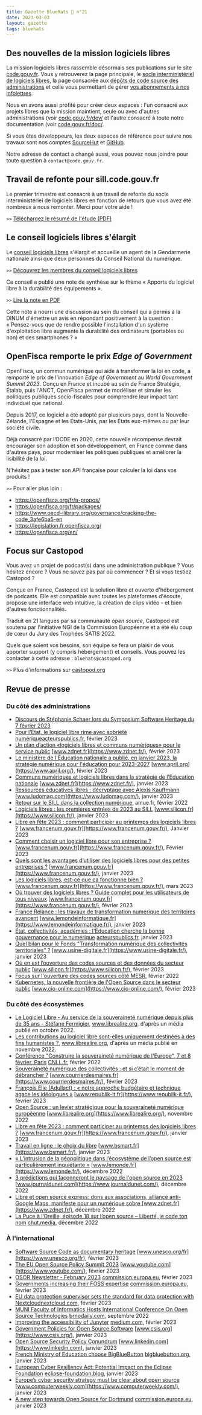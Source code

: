 ```yaml
---
title: Gazette BlueHats 🧢 n°21
date: 2023-03-03
layout: gazette
tags: bluehats
---
```


## Des nouvelles de la mission logiciels libres

La mission logiciels libres rassemble désormais ses publications sur le site [code.gouv.fr](https://code.gouv.fr).  Vous y retrouverez la page principale, le [socle interministériel de logiciels libres](https://sill.code.gouv.fr), la page consacrée aux [dépôts de code source des administrations](https://code.gouv.fr/public/) et celle vous permettant de gérer [vos abonnements à nos infolettres](https://code.gouv.fr/newsletters/).

Nous en avons aussi profité pour créer deux espaces : l'un consacré aux projets libres que la mission maintient, seule ou avec d'autres administrations (voir [code.gouv.fr/dev/](https://code.gouv.fr/dev/) et l'autre consacré à toute notre documentation (voir [code.gouv.fr/doc/](https://code.gouv.fr/doc/).

Si vous êtes développeurs, les deux espaces de référence pour suivre nos travaux sont nos comptes [SourceHut](https://sr.ht/~codegouvfr/) et [GitHub](https://github.com/codegouvfr/).

Notre adresse de contact a changé aussi, vous pouvez nous joindre pour toute question à `contact@code.gouv.fr`.

## Travail de refonte pour sill.code.gouv.fr

Le premier trimestre est consacré à un travail de refonte du socle interministériel de logiciels libres en fonction de retours que vous avez été nombreux à nous remonter.  Merci pour votre aide !

`>>` [Téléchargez le résumé de l'étude (PDF)](https://man.sr.ht/~codegouvfr/logiciels-libres/docs/SILL-recherche-utilisateur-T4-2022.pdf)

## Le conseil logiciels libres s'élargit

Le [conseil logiciels libres](https://man.sr.ht/~codegouvfr/logiciels-libres/conseil-logiciels-libres.md) s'élargit et accueille un agent de la Gendarmerie nationale ainsi que deux personnes du Conseil National du numérique.

`>>` [Découvrez les membres du conseil logiciels libres](https://speakerdeck.com/bluehats/presentation-du-conseil-logiciels-libres-anime-par-la-dinum)

Ce conseil a publié une note de synthèse sur le thème « Apports du logiciel libre à la durabilité des équipements ».

`>>` [Lire la note en PDF](https://man.sr.ht/~codegouvfr/logiciels-libres/docs/2023_01_RapportIndiceDurabilite.pdf)

Cette note a nourri une discussion au sein du conseil qui a permis à la DINUM d'émettre un avis en répondant positivement à la question : « Pensez-vous que de rendre possible l'installation d'un système d'exploitation libre augmente la durabilité des ordinateurs (portables ou non) et des smartphones ? »

## OpenFisca remporte le prix *Edge of Government*

OpenFisca, un commun numérique qui aide à transformer la loi en code, a remporté le prix de l’innovation *Edge of Government* au *World Government Summit 2023*.  Conçu en France et incubé au sein de France Stratégie, Étalab, puis l'ANCT, OpenFisca permet de modéliser et simuler les politiques publiques socio-fiscales pour comprendre leur impact tant individuel que national.

Depuis 2017, ce logiciel a été adopté par plusieurs pays, dont la Nouvelle-Zélande, l'Espagne et les États-Unis, par les États eux-mêmes ou par leur société civile.

Déjà consacré par l’OCDE en 2020, cette nouvelle récompense devrait encourager son adoption et son développement, en France comme dans d'autres pays, pour moderniser les politiques publiques et améliorer la lisibilité de la loi.

N’hésitez pas à tester son API française pour calculer la loi dans vos produits !

`>>` Pour aller plus loin :

- https://openfisca.org/fr/a-propos/
- https://openfisca.org/fr/packages/
- https://www.oecd-ilibrary.org/governance/cracking-the-code_3afe6ba5-en
- https://legislation.fr.openfisca.org/
- https://openfisca.org/en/

## Focus sur Castopod

Vous avez un projet de podcast(s) dans une administration publique ? Vous hésitez encore ? Vous ne savez pas par où commencer ? Et si vous testiez Castopod ?

Conçue en France, Castopod est la solution libre et ouverte d'hébergement de podcasts.  Elle est compatible avec toutes les plateformes d'écoute, propose une interface web intuitive, la création de clips vidéo - et bien d'autres fonctionnalités.

Traduit en 21 langues par sa communauté *open source*, Castopod est soutenu par l'initiative NGI de la Commission Européenne et a été élu coup de cœur du Jury des Trophées SATIS 2022.

Quels que soient vos besoins, son équipe se fera un plaisir de vous apporter support (y compris hébergement) et conseils.  Vous pouvez les contacter à cette adresse : `bluehats@castopod.org`

`>>` Plus d'informations sur [castopod.org](https://castopod.org)

## Revue de presse

### Du côté des administrations

- [Discours de Stéphanie Schaer lors du Symposium Software Heritage du 7 février 2023](https://www.youtube.com/live/GyNrYmXZe1Q?feature=share&t=680)
- [Pour l’État, le logiciel libre rime avec sobriété numérique](https://acteurspublics.fr/articles/pour-letat-le-logiciel-libre-rime-avec-sobriete-numerique)[acteurspublics.fr](https://acteurspublics.fr/), février 2023
- [Un plan d’action «logiciels libres et communs numériques» pour le service public](https://www.zdnet.fr/blogs/l-esprit-libre/un-plan-d-action-logiciels-libres-et-communs-numeriques-pour-le-service-public-39953840.htm#xtor=123456) [www.zdnet.fr](https://www.zdnet.fr/), février 2023
- [Le ministère de l'Éducation nationale a publié, en janvier 2023, la stratégie numérique pour l'éducation pour 2023-2027](https://www.april.org/la-priorite-au-logiciel-libre-dans-l-education-deja-mise-en-oeuvre-en-catimini) [www.april.org](https://www.april.org/), février 2023
- [Communs numériques et logiciels libres dans la stratégie de l’Education nationale](https://www.zdnet.fr/blogs/l-esprit-libre/communs-numeriques-et-logiciels-libres-dans-la-strategie-de-l-education-nationale-39953390.htm) [www.zdnet.fr](https://www.zdnet.fr/), janvier 2023
- [Ressources éducatives libres : décryptage avec Alexis Kauffmann](https://www.ludomag.com/2023/01/06/ressources-educatives-libres-decryptage-avec-alexis-kauffmann/) [www.ludomag.com](https://www.ludomag.com/), janvier 2023
- [Retour sur le SILL dans la collection numérique](https://www.amue.fr/fileadmin/amue/systeme-information/documents-publications/la-collection-numerique/collnum25/), amue.fr, février 2022
- [Logiciels libres : les premières entrées de 2023 au SILL](https://www.silicon.fr/logiciels-libres-premieres-entrees-2023-sill-457029.html) [www.silicon.fr](https://www.silicon.fr/), janvier 2023
- [Libre en fête 2023 : comment participer au printemps des logiciels libres ?](https://www.francenum.gouv.fr/magazine-du-numerique/libre-en-fete-2023-comment-participer-au-printemps-des-logiciels-libres) [www.francenum.gouv.fr](https://www.francenum.gouv.fr/), Janvier 2023
- [Comment choisir un logiciel libre pour son entreprise ?](https://www.francenum.gouv.fr/guides-et-conseils/pilotage-de-lentreprise/logiciels-de-gestion-de-lentreprise/comment-choisir-un) [www.francenum.gouv.fr](https://www.francenum.gouv.fr/), Février 2023
- [Quels sont les avantages d’utiliser des logiciels libres pour des petites entreprises ?](https://www.francenum.gouv.fr/guides-et-conseils/pilotage-de-lentreprise/logiciels-de-gestion-de-lentreprise/quels-sont-les) [www.francenum.gouv.fr](https://www.francenum.gouv.fr/), janvier 2023
- [Les logiciels libres, est-ce que ça fonctionne bien ?](https://www.francenum.gouv.fr/guides-et-conseils/pilotage-de-lentreprise/logiciels-de-gestion-de-lentreprise/les-logiciels-libres) [www.francenum.gouv.fr](https://www.francenum.gouv.fr/), mars 2023
- [Où trouver des logiciels libres ? Guide complet pour les utilisateurs de tous niveaux](https://www.francenum.gouv.fr/guides-et-conseils/pilotage-de-lentreprise/logiciels-de-gestion-de-lentreprise/ou-trouver-des) [www.francenum.gouv.fr](https://www.francenum.gouv.fr/), février 2023
- [France Relance : les travaux de transformation numérique des territoires avancent](https://www.lemondeinformatique.fr/actualites/lire-france-relance-les-travaux-de-transformation-numerique-des-territoires-avancent-89257.html) [www.lemondeinformatique.fr](https://www.lemondeinformatique.fr/), janvier 2023
- [État, collectivités, académies : l'Education cherche la bonne gouvernance pour le numérique](https://acteurspublics.fr/articles/etat-collectivites-academies-leducation-cherche-la-bonne-gouvernance-pour-le-numerique) [acteurspublics.fr](https://acteurspublics.fr/), janvier 2023
- [Quel bilan pour le Fonds "Transformation numérique des collectivités territoriales" ?](https://www.usine-digitale.fr/article/fonds-transformation-numerique-des-collectivites-territoriales-l-heure-du-bilan.N2087506) [www.usine-digitale.fr](https://www.usine-digitale.fr/), janvier 2023
- [Où en est l’ouverture des codes sources et des données du secteur public](https://www.silicon.fr/ouverture-codes-sources-donnees-publics-457965.html) [www.silicon.fr](https://www.silicon.fr/), février 2023
- [Focus sur l'ouverture des codes sources côté MESR](https://speakerdeck.com/bluehats/presentation-du-mesr-lors-dun-groupe-de-travail-sur-louverture-des-codes-sources), février 2022
- [Kubernetes, la nouvelle frontière de l'Open Source dans le secteur public](https://www.cio-online.com/actualites/lire-kubernetes-la-nouvelle-frontiere-de-l-open-source-dans-le-secteur-public-14768.html) [www.cio-online.com](https://www.cio-online.com/), février 2023

### Du côté des écosystèmes

- [Le Logiciel Libre - Au service de la souveraineté numérique depuis plus de 35 ans - Stéfane Fermigier](https://www.librealire.org/le-logiciel-libre-au-service-de-la-souverainete-numerique-depuis-plus-de-35-ans-stefane-fermigier), www.librealire.org, d'après un média publié en octobre 2022.
- [Les contributions au logiciel libre sont-elles uniquement destinées à des fins humanistes ?](https://www.librealire.org/les-contributions-au-logiciel-libre-sont-elles-uniquement-destinees-a-des-fins-humanistes), www.librealire.org, d'après un média publié en novembre 2022.
- [Conférence "Construire la souveraineté numérique de l'Europe", 7 et 8 février, Paris](https://cnll.fr/news/conf%C3%A9rence-construire-la-souverainet%C3%A9-num%C3%A9rique-de-leurope-7-et-8-f%C3%A9vrier-paris/) [CNLL.fr](https://cnll.fr), février 2022
- [Souveraineté numérique des collectivités : et si c’était le moment de débrancher ?](https://www.courrierdesmaires.fr/article/souverainete-numerique-des-collectivites-et-si-c-etait-le-moment-de-debrancher.53676) [www.courrierdesmaires.fr](https://www.courrierdesmaires.fr/), février 2023
- [François Elie (Adullact) : « notre approche budgétaire et technique agace les idéologues »](https://www.republik-it.fr/decideurs-it/achat-it/francois-elie-adullact-notre-approche-budgetaire-et-technique-agace-les-ideologues.html) [www.republik-it.fr](https://www.republik-it.fr/), février 2023
- [Open Source : un levier stratégique pour la souveraineté numérique européenne](https://www.librealire.org/open-source-un-levier-strategique-pour-la-souverainete-numerique-europeenne) [www.librealire.org](https://www.librealire.org/), novembre 2022
- [Libre en fête 2023 : comment participer au printemps des logiciels libres ?](https://www.francenum.gouv.fr/magazine-du-numerique/libre-en-fete-2023-comment-participer-au-printemps-des-logiciels-libres) [www.francenum.gouv.fr](https://www.francenum.gouv.fr/), janvier 2023
- [Travail en ligne : le choix du libre](https://www.bsmart.fr/video/17711-smart-tech-partie-04-janvier-2023) [www.bsmart.fr](https://www.bsmart.fr/), janvier 2023
- [« L’intrusion de la géopolitique dans l’écosystème de l’open source est particulièrement inquiétante »](https://www.lemonde.fr/idees/article/2022/12/21/l-intrusion-de-la-geopolitique-dans-l-ecosysteme-de-l-open-source-est-particulierement-inquietante_6155299_3232.html) [www.lemonde.fr](https://www.lemonde.fr/), décembre 2022
- [3 prédictions qui façonneront le paysage de l'open source en 2023](https://www.journaldunet.com/web-tech/cloud/1517545-3-predictions-qui-faconneront-le-paysage-de-l-open-source-en-2023-par-idit-levine-fondateur-et-pdg-de-solo-io/) [www.journaldunet.com](https://www.journaldunet.com/), décembre 2022
- [Libre et open source express: dons aux associations, alliance anti-Google Maps, manifeste pour un numérique sobre ](https://www.zdnet.fr/blogs/l-esprit-libre/libre-et-open-source-express-dons-aux-associations-alliance-anti-google-maps-manifeste-pour-un-numerique-sobre-39951742.htm#Echobox=1672075076) [www.zdnet.fr](https://www.zdnet.fr/), décembre 2022
- [La Puce à l’Oreille, épisode 18 sur l’open source – Liberté, je code ton nom](https://chut.media/podcasts/la-puce-a-loreille-episode-18-open-source-je-code-ton-nom/) [chut.media](https://chut.media/), décembre 2022

### À l'international

- [Software Source Code as documentary heritage](https://webcast.unesco.org/events/2023-02-07-software-heritage/) [www.unesco.org/fr](https://www.unesco.org/fr), février 2023
- [The EU Open Source Policy Summit 2023](https://www.youtube.com/watch?v=QTQEzKQFjXg&t=390s) [www.youtube.com](https://www.youtube.com/), février 2023
- [OSOR Newsletter - February 2023](https://joinup.ec.europa.eu/collection/open-source-observatory-osor/document/osor-newsletter-february-2023) [commission.europa.eu](https://commission.europa.eu/index_en), février 2023
- [Governments increasing their FOSS expertise](https://ec.europa.eu/newsroom/joinup/newsletter-archives/43919) [commission.europa.eu](https://commission.europa.eu/index_en), février 2023
- [EU data protection supervisor sets the standard for data protection with Nextcloud](https://nextcloud.com/blog/eu-data-protection-supervisor-sets-the-standard-for-data-protection-with-nextcloud/)[nextcloud.com](https://nextcloud.com/), février 2023
- [MUNI Faculty of Informatics Hosts International Conference On Open Source Technologies](https://brnodaily.com/2022/09/22/events-in-brno/muni-faculty-of-informatics-hosts-international-conference-on-open-source-technologies/) [brnodaily.com](https://brnodaily.com/), septembre 2022
- [Improving the accessibility of Jupyter](https://blog.jupyter.org/improving-the-accessibility-of-jupyter-6c695db518d3) [medium.com](https://medium.com/), février 2023
- [Government Policies for Open Source Software](https://www.csis.org/events/government-policies-open-source-software) [www.csis.org](https://www.csis.org/), janvier 2023
- [Open Source Security Policy Conundrum](https://www.linkedin.com/pulse/open-source-security-policy-conundrum-gil-yehuda) [www.linkedin.com](https://www.linkedin.com), janvier 2023
- [French Ministry of Education choose BigBlueButton](https://bigbluebutton.org/2023/01/11/french-ministry-of-education-chooses-bigbluebutton/) [bigbluebutton.org](https://bigbluebutton.org/), janvier 2023
- [European Cyber Resiliency Act: Potential Impact on the Eclipse Foundation](https://eclipse-foundation.blog/2023/01/15/european-cyber-resiliency-act-potential-impact-on-the-eclipse-foundation/) [eclipse-foundation.blog](https://eclipse-foundation.blog/), janvier 2023
- [Europe’s cyber security strategy must be clear about open source](https://www.computerweekly.com/opinion/Europes-cyber-security-strategy-must-be-clear-about-open-source) [www.computerweekly.com](https://www.computerweekly.com/), janvier 2023
- [A new step towards Open Source for Dortmund](https://joinup.ec.europa.eu/collection/open-source-observatory-osor/news/new-step-towards-open-source-dortmund) [commission.europa.eu](https://commission.europa.eu/index_en), janvier 2023
